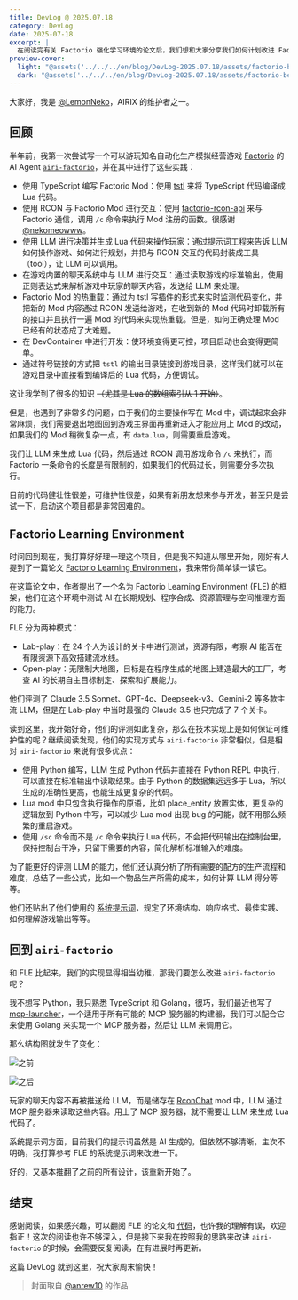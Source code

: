 ```yaml
---
title: DevLog @ 2025.07.18
category: DevLog
date: 2025-07-18
excerpt: |
  在阅读完有关 Factorio 强化学习环境的论文后，我们想和大家分享我们如何计划改进 Factorio agent 项目 `airi-factorio`。
preview-cover:
  light: "@assets('../../../en/blog/DevLog-2025.07.18/assets/factorio-belt.gif')"
  dark: "@assets('../../../en/blog/DevLog-2025.07.18/assets/factorio-belt.gif')"
---
```


大家好，我是 [@LemonNeko](https://github.com/LemonNekoGH)，AIRIX 的维护者之一。

## 回顾

半年前，我第一次尝试写一个可以游玩知名自动化生产模拟经营游戏 [Factorio](https://www.factorio.com/) 的 AI Agent [`airi-factorio`](https://github.com/moeru-ai/airi-factorio)，并在其中进行了这些实践：

- 使用 TypeScript 编写 Factorio Mod：使用 [tstl](https://github.com/TypeScriptToLua/TypeScriptToLua) 来将 TypeScript 代码编译成 Lua 代码。
- 使用 RCON 与 Factorio Mod 进行交互：使用 [factorio-rcon-api](https://github.com/nekomeowww/factorio-rcon-api) 来与 Factorio 通信，调用 `/c` 命令来执行 Mod 注册的函数。很感谢 [@nekomeowww](https://github.com/nekomeowww)。
- 使用 LLM 进行决策并生成 Lua 代码来操作玩家：通过提示词工程来告诉 LLM 如何操作游戏、如何进行规划，并把与 RCON 交互的代码封装成工具（tool），让 LLM 可以调用。
- 在游戏内置的聊天系统中与 LLM 进行交互：通过读取游戏的标准输出，使用正则表达式来解析游戏中玩家的聊天内容，发送给 LLM 来处理。
- Factorio Mod 的热重载：通过为 tstl 写插件的形式来实时监测代码变化，并把新的 Mod 内容通过 RCON 发送给游戏，在收到新的 Mod 代码时卸载所有的接口并且执行一遍 Mod 的代码来实现热重载。但是，如何正确处理 Mod 已经有的状态成了大难题。
- 在 DevContainer 中进行开发：使环境变得更可控，项目启动也会变得更简单。
- 通过符号链接的方式把 `tstl` 的输出目录链接到游戏目录，这样我们就可以在游戏目录中直接看到编译后的 Lua 代码，方便调试。

这让我学到了很多的知识 ~~（尤其是 Lua 的数组索引从 1 开始）~~。

但是，也遇到了非常多的问题，由于我们的主要操作写在 Mod 中，调试起来会非常麻烦，我们需要退出地图回到游戏主界面再重新进入才能应用上 Mod 的改动，如果我们的 Mod 稍微复杂一点，有 `data.lua`，则需要重启游戏。

我们让 LLM 来生成 Lua 代码，然后通过 RCON 调用游戏命令 `/c` 来执行，而 Factorio 一条命令的长度是有限制的，如果我们的代码过长，则需要分多次执行。

目前的代码健壮性很差，可维护性很差，如果有新朋友想来参与开发，甚至只是尝试一下，启动这个项目都是非常困难的。

## Factorio Learning Environment

时间回到现在，我打算好好理一理这个项目，但是我不知道从哪里开始，刚好有人提到了一篇论文 [Factorio Learning Environment](https://arxiv.org/abs/2503.09617)，我来带你简单读一读它。

在这篇论文中，作者提出了一个名为 Factorio Learning Environment (FLE) 的框架，他们在这个环境中测试 AI 在长期规划、程序合成、资源管理与空间推理方面的能力。

FLE 分为两种模式：

- Lab-play：在 24 个人为设计的关卡中进行测试，资源有限，考察 AI 能否在有限资源下高效搭建流水线。
- Open-play：无限制大地图，目标是在程序生成的地图上建造最大的工厂，考查 AI 的长期自主目标制定、探索和扩展能力。

他们评测了 Claude 3.5 Sonnet、GPT-4o、Deepseek-v3、Gemini-2 等多款主流 LLM，但是在 Lab-play 中当时最强的 Claude 3.5 也只完成了 7 个关卡。

读到这里，我开始好奇，他们的评测如此复杂，那么在技术实现上是如何保证可维护性的呢？继续阅读发现，他们的实现方式与 `airi-factorio` 非常相似，但是相对 `airi-factorio` 来说有很多优点：

- 使用 Python 编写，LLM 生成 Python 代码并直接在 Python REPL 中执行，可以直接在标准输出中读取结果。由于 Python 的数据集远远多于 Lua，所以生成的准确性更高，也能生成更复杂的代码。
- Lua mod 中只包含执行操作的原语，比如 place_entity 放置实体，更复杂的逻辑放到 Python 中写，可以减少 Lua mod 出现 bug 的可能，就不用那么频繁的重启游戏。
- 使用 `/sc` 命令而不是 `/c` 命令来执行 Lua 代码，不会把代码输出在控制台里，保持控制台干净，只留下需要的内容，简化解析标准输入的难度。

为了能更好的评测 LLM 的能力，他们还认真分析了所有需要的配方的生产流程和难度，总结了一些公式，比如一个物品生产所需的成本，如何计算 LLM 得分等等。

他们还贴出了他们使用的 [系统提示词](https://arxiv.org/html/2503.09617v1#A8.SS4)，规定了环境结构、响应格式、最佳实践、如何理解游戏输出等等。

## 回到 `airi-factorio`

和 FLE 比起来，我们的实现显得相当幼稚，那我们要怎么改进 `airi-factorio` 呢？

我不想写 Python，我只熟悉 TypeScript 和 Golang，很巧，我们最近也写了 [mcp-launcher](https://github.com/moeru-ai/mcp-launcher)，一个适用于所有可能的 MCP 服务器的构建器，我们可以配合它来使用 Golang 来实现一个 MCP 服务器，然后让 LLM 来调用它。

那么结构图就发生了变化：

<div class="flex flex-row gap-4">

![之前](./assets/structure-before.avif)

![之后](./assets/structure-after.avif)

</div>

玩家的聊天内容不再被推送给 LLM，而是储存在 [RconChat](https://gitlab.com/FishBus/rconchat) mod 中，LLM 通过 MCP 服务器来读取这些内容。用上了 MCP 服务器，就不需要让 LLM 来生成 Lua 代码了。

系统提示词方面，目前我们的提示词虽然是 AI 生成的，但依然不够清晰，主次不明确，我打算参考 FLE 的系统提示词来改进一下。

好的，又基本推翻了之前的所有设计，该重新开始了。

## 结束

感谢阅读，如果感兴趣，可以翻阅 FLE 的论文和 [代码](https://github.com/JackHopkins/factorio-learning-environment)，也许我的理解有误，欢迎指正！这次的阅读也许不够深入，但是接下来我在按照我的思路来改进 `airi-factorio` 的时候，会需要反复阅读，在有进展时再更新。

这篇 DevLog 就到这里，祝大家周末愉快！

> 封面取自 [@anrew10](https://es.pixilart.com/art/factorio-yellow-belt-132272fb3d727dd) 的作品
